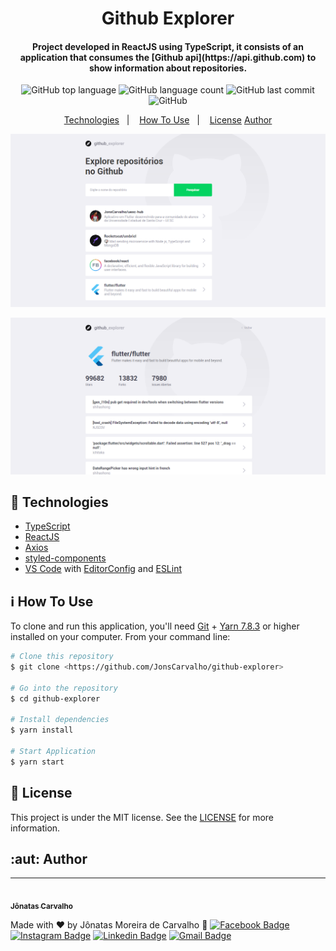 <h1 align="center">
    Github Explorer
</h1>

<h4 align="center">
  Project developed in ReactJS using TypeScript, it consists of an application that consumes the [Github api](https://api.github.com) to show information about repositories.
</h4>
<p align="center">

  <img alt="GitHub top language" src="https://img.shields.io/github/languages/top/JonsCarvalho/github-explorer?style=for-the-badge">

  <img alt="GitHub language count" src="https://img.shields.io/github/languages/count/JonsCarvalho/github-explorer?style=for-the-badge">

  <img alt="GitHub last commit" src="https://img.shields.io/github/last-commit/JonsCarvalho/github-explorer?style=for-the-badge">

  <img alt="GitHub" src="https://img.shields.io/github/license/JonsCarvalho/github-explorer?style=for-the-badge">

</p>

<p align="center">
  <a href="#rocket-technologies">Technologies</a>&nbsp;&nbsp;&nbsp;|&nbsp;&nbsp;&nbsp;
  <a href="#information_source-how-to-use">How To Use</a>&nbsp;&nbsp;&nbsp;|&nbsp;&nbsp;&nbsp;
  <a href="#memo-license">License</a>
  <a href="#aut-author">Author</a>
</p>


<p align="center">
  <img alt="Demo 00 on Localhost" src="./src/assets/banner00.png">
</p>

<p align="center">
  <img alt="Demo 01 on Localhost" src="./src/assets/banner01.png">
</p>


## :rocket: Technologies

-  [TypeScript](https://www.typescriptlang.org/)
-  [ReactJS](https://reactjs.org/)
-  [Axios](https://github.com/axios/axios)
-  [styled-components](https://www.styled-components.com/)
-  [VS Code][vc] with [EditorConfig][vceditconfig] and [ESLint][vceslint]

## :information_source: How To Use

To clone and run this application, you'll need [Git](https://git-scm.com) + [Yarn 7.8.3][yarn] or higher installed on your computer. From your command line:


```bash
# Clone this repository
$ git clone <https://github.com/JonsCarvalho/github-explorer>

# Go into the repository
$ cd github-explorer

# Install dependencies
$ yarn install

# Start Application
$ yarn start

```

## :memo: License
This project is under the MIT license. See the [LICENSE](https://github.com/JonsCarvalho/github-explorer/blob/master/LICENSE.md) for more information.

## :aut: Author

---

<a href="https://github.com/JonsCarvalho/">
 <img style="border-radius: 50%;" src="https://instagram.fgnm3-1.fna.fbcdn.net/v/t51.2885-15/sh0.08/e35/s750x750/52681227_1093077257544412_4231522194413210212_n.jpg?_nc_ht=instagram.fgnm3-1.fna.fbcdn.net&_nc_cat=104&_nc_ohc=40FEU5nRmAgAX_-2Dkq&oh=755023013cad1db081b9fc5b1d176850&oe=5F7954BA" width="100px;" alt=""/>
 <br />
 <sub><b>Jônatas Carvalho</b></sub>
</a>

Made with ♥ by Jônatas Moreira de Carvalho :wave:
[![Facebook Badge](https://img.shields.io/badge/-Jônatas%20Carvalho-1ca0f1?style=flat-square&labelColor=1ca0f1&logo=facebook&logoColor=white&link=https://www.facebook.com/J.o.n.a.t.a.s.C.a.r.v.a.l.h.o.w/)](https://www.facebook.com/J.o.n.a.t.a.s.C.a.r.v.a.l.h.o.w/) [![Instagram Badge](https://img.shields.io/badge/-@jonscarvalho-purple?style=flat-square&labelColor=purple&logo=instagram&logoColor=white&link=https://www.instagram.com/jonscarvalho/)](https://www.instagram.com/jonscarvalho/) [![Linkedin Badge](https://img.shields.io/badge/-Jônatas-blue?style=flat-square&logo=Linkedin&logoColor=white&link=https://www.linkedin.com/in/jonscarvalho/)](https://www.linkedin.com/in/jonscarvalho/) [![Gmail Badge](https://img.shields.io/badge/-jonatascarvalhow@gmail.com-c14438?style=flat-square&logo=Gmail&logoColor=white&link=mailto:jonatascarvalhow@gmail.com)](mailto:jonatascarvalhow@gmail.com)

[yarn]: https://yarnpkg.com/
[vc]: https://code.visualstudio.com/
[vceditconfig]: https://marketplace.visualstudio.com/items?itemName=EditorConfig.EditorConfig
[vceslint]: https://marketplace.visualstudio.com/items?itemName=dbaeumer.vscode-eslint
